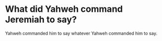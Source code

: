 # What did Yahweh command Jeremiah to say?

Yahweh commanded him to say whatever Yahweh commanded him to say.
